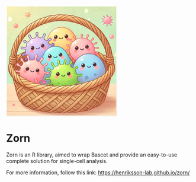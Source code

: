 
![logo](man/figures/bascet_logo_300.jpg)

# Zorn

Zorn is an R library, aimed to wrap Bascet and provide an easy-to-use complete solution for single-cell analysis.

For more information, follow this link: https://henriksson-lab.github.io/zorn/
